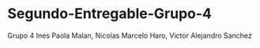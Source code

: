 # Segundo-Entregable-Grupo-4
Grupo 4 Ines Paola Malan, Nicolas Marcelo Haro, Victor Alejandro Sanchez 
